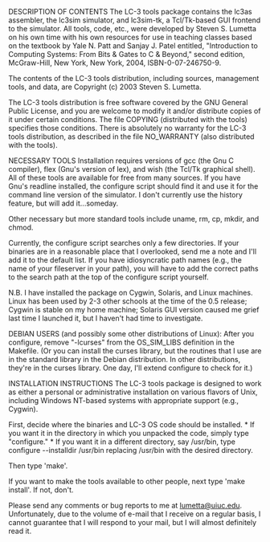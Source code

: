 DESCRIPTION OF CONTENTS
The LC-3 tools package contains the lc3as assembler, the lc3sim simulator, and lc3sim-tk, a Tcl/Tk-based GUI frontend to the simulator. All tools, code, etc., were developed by Steven S. Lumetta on his own time with his own resources for use in teaching classes based on the textbook by Yale N. Patt and Sanjay J. Patel entitled, "Introduction to Computing Systems: From Bits & Gates to C & Beyond," second edition, McGraw-Hill, New York, New York, 2004, ISBN-0-07-246750-9.

The contents of the LC-3 tools distribution, including sources, management tools, and data, are Copyright (c) 2003 Steven S. Lumetta.

The LC-3 tools distribution is free software covered by the GNU General Public License, and you are welcome to modify it and/or distribute copies of it under certain conditions. The file COPYING (distributed with the tools) specifies those conditions. There is absolutely no warranty for the LC-3 tools distribution, as described in the file NO_WARRANTY (also distributed with the tools).

NECESSARY TOOLS
Installation requires versions of gcc (the Gnu C compiler), flex (Gnu's version of lex), and wish (the Tcl/Tk graphical shell). All of these tools are available for free from many sources. If you have Gnu's readline installed, the configure script should find it and use it for the command line version of the simulator. I don't currently use the history feature, but will add it...someday.

Other necessary but more standard tools include uname, rm, cp, mkdir, and chmod.

Currently, the configure script searches only a few directories. If your binaries are in a reasonable place that I overlooked, send me a note and I'll add it to the default list. If you have idiosyncratic path names (e.g., the name of your fileserver in your path), you will have to add the correct paths to the search path at the top of the configure script yourself.

N.B. I have installed the package on Cygwin, Solaris, and Linux machines. Linux has been used by 2-3 other schools at the time of the 0.5 release; Cygwin is stable on my home machine; Solaris GUI version caused me grief last time I launched it, but I haven't had time to investigate.

DEBIAN USERS (and possibly some other distributions of Linux): After you configure, remove "-lcurses" from the OS_SIM_LIBS definition in the Makefile. (Or you can install the curses library, but the routines that I use are in the standard library in the Debian distribution. In other distributions, they're in the curses library. One day, I'll extend configure to check for it.)

INSTALLATION INSTRUCTIONS
The LC-3 tools package is designed to work as either a personal or administrative installation on various flavors of Unix, including Windows NT-based systems with appropriate support (e.g., Cygwin).

First, decide where the binaries and LC-3 OS code should be installed. * If you want it in the directory in which you unpacked the code, simply type "configure." * If you want it in a different directory, say /usr/bin, type configure --installdir /usr/bin replacing /usr/bin with the desired directory.

Then type 'make'.

If you want to make the tools available to other people, next type 'make install'. If not, don't.

Please send any comments or bug reports to me at lumetta@uiuc.edu. Unfortunately, due to the volume of e-mail that I receive on a regular basis, I cannot guarantee that I will respond to your mail, but I will almost definitely read it.
